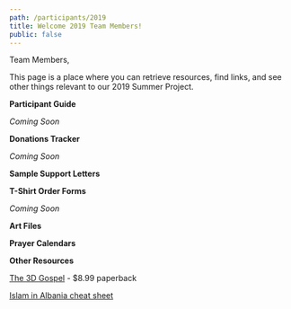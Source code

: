```yaml
---
path: /participants/2019
title: Welcome 2019 Team Members!
public: false
---
```

Team Members, 

This page is a place where you can retrieve resources, find links, and see other things relevant to our 2019 Summer Project. 

**Participant Guide**

*Coming Soon*

**Donations Tracker**

*Coming Soon*

**Sample Support Letters**

**T-Shirt Order Forms**

*Coming Soon*

**Art Files**

**Prayer Calendars**

**Other Resources**

[The 3D Gospel](https://www.amazon.com/dp/0692338012/ref=cm_sw_r_cp_awdb_t1_KOo3AbAWW8CE5) - $8.99 paperback

[Islam in Albania cheat sheet](/files/islam_in_albania_cheat_sheet.pdf)
